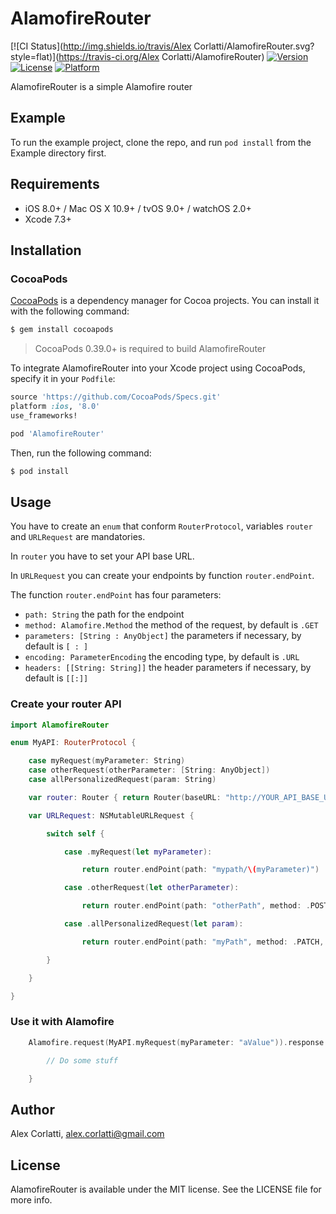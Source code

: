# AlamofireRouter

[![CI Status](http://img.shields.io/travis/Alex Corlatti/AlamofireRouter.svg?style=flat)](https://travis-ci.org/Alex Corlatti/AlamofireRouter)
[![Version](https://img.shields.io/cocoapods/v/AlamofireRouter.svg?style=flat)](http://cocoapods.org/pods/AlamofireRouter)
[![License](https://img.shields.io/cocoapods/l/AlamofireRouter.svg?style=flat)](http://cocoapods.org/pods/AlamofireRouter)
[![Platform](https://img.shields.io/cocoapods/p/AlamofireRouter.svg?style=flat)](http://cocoapods.org/pods/AlamofireRouter)

AlamofireRouter is a simple Alamofire router

## Example

To run the example project, clone the repo, and run `pod install` from the Example directory first.

## Requirements

- iOS 8.0+ / Mac OS X 10.9+ / tvOS 9.0+ / watchOS 2.0+
- Xcode 7.3+

## Installation

### CocoaPods

[CocoaPods](http://cocoapods.org) is a dependency manager for Cocoa projects. You can install it with the following command:

```bash
$ gem install cocoapods
```

> CocoaPods 0.39.0+ is required to build AlamofireRouter

To integrate AlamofireRouter into your Xcode project using CocoaPods, specify it in your `Podfile`:

```ruby
source 'https://github.com/CocoaPods/Specs.git'
platform :ios, '8.0'
use_frameworks!

pod 'AlamofireRouter'
```

Then, run the following command:

```bash
$ pod install
```
## Usage

You have to create an ```enum``` that conform ```RouterProtocol```, variables ```router``` and ```URLRequest``` are mandatories.

In ```router``` you have to set your API base URL.

In ```URLRequest``` you can create your endpoints by function ```router.endPoint```.

The function ```router.endPoint``` has four parameters:

* ```path: String``` the path for the endpoint
* ```method: Alamofire.Method``` the method of the request, by default is ```.GET```
* ```parameters: [String : AnyObject]``` the parameters if necessary, by default is ```[ : ]```
* ```encoding: ParameterEncoding``` the encoding type, by default is ```.URL```
* ```headers: [[String: String]]``` the header parameters if necessary, by default is ```[[:]]```

### Create your router API

```swift
import AlamofireRouter

enum MyAPI: RouterProtocol { 

    case myRequest(myParameter: String)
    case otherRequest(otherParameter: [String: AnyObject])
    case allPersonalizedRequest(param: String)

    var router: Router { return Router(baseURL: "http://YOUR_API_BASE_URL.com/") }

    var URLRequest: NSMutableURLRequest {

        switch self {

            case .myRequest(let myParameter):

                return router.endPoint(path: "mypath/\(myParameter)")

            case .otherRequest(let otherParameter):

                return router.endPoint(path: "otherPath", method: .POST, parameters: otherParameter)

            case .allPersonalizedRequest(let param):

                return router.endPoint(path: "myPath", method: .PATCH, parameters: ["par" : param], encoding: .JSON, headers: [["Content-type": "json"]])

        }

    }

}
```

### Use it with Alamofire
```swift
    Alamofire.request(MyAPI.myRequest(myParameter: "aValue")).response { resp in 

        // Do some stuff

    }
```

## Author

Alex Corlatti, alex.corlatti@gmail.com

## License

AlamofireRouter is available under the MIT license. See the LICENSE file for more info.
